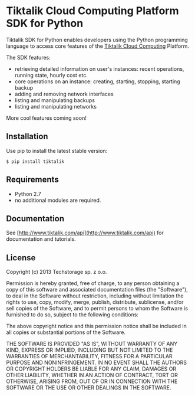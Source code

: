 # Tiktalik Cloud Computing Platform SDK for Python

Tiktalik SDK for Python enables developers using the Python programming
language to access core features of the [Tiktalik Cloud Computing](http://www.tiktalik.com) Platform.

The SDK features:

 * retrieving detailed information on user's instances: recent operations,
   running state, hourly cost etc.
 * core operations on an instance: creating, starting, stopping, starting backup
 * adding and removing network interfaces
 * listing and manipulating backups
 * listing and manipulating networks
 
 More cool features coming soon!

## Installation

Use pip to install the latest stable version:

`$ pip install tiktalik`

## Requirements

 * Python 2.7
 * no additional modules are required.

## Documentation

See [http://www.tiktalik.com/api](http://www.tiktalik.com/api) for documentation and tutorials.

## License

Copyright (c) 2013 Techstorage sp. z o.o.

Permission is hereby granted, free of charge, to any person obtaining a copy of 
this software and associated documentation files (the "Software"), to deal in 
the Software without restriction, including without limitation the rights to 
use, copy, modify, merge, publish, distribute, sublicense, and/or sell copies of 
the Software, and to permit persons to whom the Software is furnished to do so, 
subject to the following conditions:

The above copyright notice and this permission notice shall be included in all 
copies or substantial portions of the Software.

THE SOFTWARE IS PROVIDED "AS IS", WITHOUT WARRANTY OF ANY KIND, EXPRESS OR 
IMPLIED, INCLUDING BUT NOT LIMITED TO THE WARRANTIES OF MERCHANTABILITY, FITNESS 
FOR A PARTICULAR PURPOSE AND NONINFRINGEMENT. IN NO EVENT SHALL THE AUTHORS OR 
COPYRIGHT HOLDERS BE LIABLE FOR ANY CLAIM, DAMAGES OR OTHER LIABILITY, WHETHER 
IN AN ACTION OF CONTRACT, TORT OR OTHERWISE, ARISING FROM, OUT OF OR IN 
CONNECTION WITH THE SOFTWARE OR THE USE OR OTHER DEALINGS IN THE SOFTWARE.
